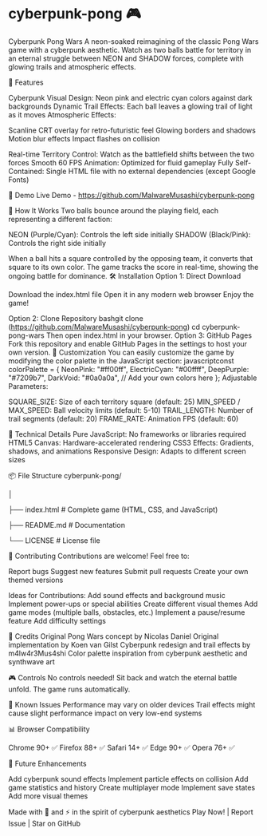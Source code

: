 # cyberpunk-pong 🎮 
Cyberpunk Pong Wars
A neon-soaked reimagining of the classic Pong Wars game with a cyberpunk aesthetic. Watch as two balls battle for territory in an eternal struggle between NEON and SHADOW forces, complete with glowing trails and atmospheric effects.


🌟 Features

Cyberpunk Visual Design: Neon pink and electric cyan colors against dark backgrounds
Dynamic Trail Effects: Each ball leaves a glowing trail of light as it moves
Atmospheric Effects:

Scanline CRT overlay for retro-futuristic feel
Glowing borders and shadows
Motion blur effects
Impact flashes on collision


Real-time Territory Control: Watch as the battlefield shifts between the two forces
Smooth 60 FPS Animation: Optimized for fluid gameplay
Fully Self-Contained: Single HTML file with no external dependencies (except Google Fonts)

🚀 Demo
Live Demo - https://github.com/MalwareMusashi/cyberpunk-pong

🎯 How It Works
Two balls bounce around the playing field, each representing a different faction:

NEON (Purple/Cyan): Controls the left side initially
SHADOW (Black/Pink): Controls the right side initially

When a ball hits a square controlled by the opposing team, it converts that square to its own color. The game tracks the score in real-time, showing the ongoing battle for dominance.
🛠️ Installation
Option 1: Direct Download

Download the index.html file
Open it in any modern web browser
Enjoy the game!

Option 2: Clone Repository
bashgit clone (https://github.com/MalwareMusashi/cyberpunk-pong)
cd cyberpunk-pong-wars
Then open index.html in your browser.
Option 3: GitHub Pages
Fork this repository and enable GitHub Pages in the settings to host your own version.
🎨 Customization
You can easily customize the game by modifying the color palette in the JavaScript section:
javascriptconst colorPalette = {
  NeonPink: "#ff00ff",
  ElectricCyan: "#00ffff",
  DeepPurple: "#7209b7",
  DarkVoid: "#0a0a0a",
  // Add your own colors here
};
Adjustable Parameters:

SQUARE_SIZE: Size of each territory square (default: 25)
MIN_SPEED / MAX_SPEED: Ball velocity limits (default: 5-10)
TRAIL_LENGTH: Number of trail segments (default: 20)
FRAME_RATE: Animation FPS (default: 60)

🔧 Technical Details
Pure JavaScript: No frameworks or libraries required
HTML5 Canvas: Hardware-accelerated rendering
CSS3 Effects: Gradients, shadows, and animations
Responsive Design: Adapts to different screen sizes

📦 File Structure
cyberpunk-pong/

│

├── index.html          # Complete game (HTML, CSS, and JavaScript)

├── README.md          # Documentation

└── LICENSE            # License file

🤝 Contributing
Contributions are welcome! Feel free to:

Report bugs
Suggest new features
Submit pull requests
Create your own themed versions

Ideas for Contributions:
Add sound effects and background music
Implement power-ups or special abilities
Create different visual themes
Add game modes (multiple balls, obstacles, etc.)
Implement a pause/resume feature
Add difficulty settings

🙏 Credits
Original Pong Wars concept by Nicolas Daniel
Original implementation by Koen van Gilst
Cyberpunk redesign and trail effects by m4lw4r3Mus4shi
Color palette inspiration from cyberpunk aesthetic and synthwave art

🎮 Controls
No controls needed! Sit back and watch the eternal battle unfold. The game runs automatically.

🐛 Known Issues
Performance may vary on older devices
Trail effects might cause slight performance impact on very low-end systems

📊 Browser Compatibility

Chrome 90+ ✅
Firefox 88+ ✅
Safari 14+ ✅
Edge 90+ ✅
Opera 76+ ✅

🚀 Future Enhancements

 Add cyberpunk sound effects
 Implement particle effects on collision
 Add game statistics and history
 Create multiplayer mode
 Implement save states
 Add more visual themes

Made with 💜 and ⚡ in the spirit of cyberpunk aesthetics
Play Now! | Report Issue | Star on GitHub
